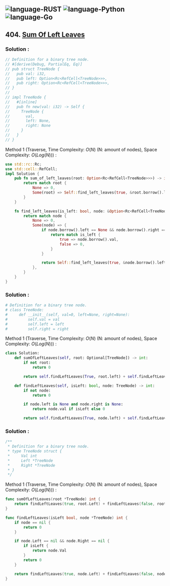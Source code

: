 ![language-RUST](https://img.shields.io/badge/RUST-8d4004?style=for-the-badge&logo=RUST)
![language-Python](https://img.shields.io/badge/Python-ffd43b?style=for-the-badge&logo=PYTHON)
![language-Go](https://img.shields.io/badge/Go-00add8?style=for-the-badge&logo=GO&logoColor=white)
---

## 404. [Sum Of Left Leaves](https://leetcode.com/problems/sum-of-left-leaves)

### Solution :

```rust
// Definition for a binary tree node.
// #[derive(Debug, PartialEq, Eq)]
// pub struct TreeNode {
//   pub val: i32,
//   pub left: Option<Rc<RefCell<TreeNode>>>,
//   pub right: Option<Rc<RefCell<TreeNode>>>,
// }
// 
// impl TreeNode {
//   #[inline]
//   pub fn new(val: i32) -> Self {
//     TreeNode {
//       val,
//       left: None,
//       right: None
//     }
//   }
// }
```

Method 1 (Traverse, Time Complexity: $O(N)$ (N: amount of nodes), Space Complexity: $O(Log(N))$) :
```rust
use std::rc::Rc;
use std::cell::RefCell;
impl Solution {
    pub fn sum_of_left_leaves(root: Option<Rc<RefCell<TreeNode>>>) -> i32 {
        return match root {
            None => 0,
            Some(root) => Self::find_left_leaves(true, &root.borrow().left) + Self::find_left_leaves(false, &root.borrow().right)
        }
    }

    fn find_left_leaves(is_left: bool, node: &Option<Rc<RefCell<TreeNode>>>) -> i32 {
        return match node {
            None => 0,
            Some(node) => {
                if node.borrow().left == None && node.borrow().right == None {
                    return match is_left {
                        true => node.borrow().val,
                        false => 0,
                    }
                }

                return Self::find_left_leaves(true, &node.borrow().left) + Self::find_left_leaves(false, &node.borrow().right)
            },
        }
    }
}
```

### Solution :

```python
# Definition for a binary tree node.
# class TreeNode:
#     def __init__(self, val=0, left=None, right=None):
#         self.val = val
#         self.left = left
#         self.right = right
```

Method 1 (Traverse, Time Complexity: $O(N)$ (N: amount of nodes), Space Complexity: $O(Log(N))$) :
```python
class Solution:
    def sumOfLeftLeaves(self, root: Optional[TreeNode]) -> int:
        if not root:
            return 0

        return self.findLeftLeaves(True, root.left) + self.findLeftLeaves(False, root.right)

    def findLeftLeaves(self, isLeft: bool, node: TreeNode) -> int:
        if not node:
            return 0

        if node.left is None and node.right is None:
            return node.val if isLeft else 0

        return self.findLeftLeaves(True, node.left) + self.findLeftLeaves(False, node.right)
```

### Solution :

```go
/**
 * Definition for a binary tree node.
 * type TreeNode struct {
 *     Val int
 *     Left *TreeNode
 *     Right *TreeNode
 * }
 */
```

Method 1 (Traverse, Time Complexity: $O(N)$ (N: amount of nodes), Space Complexity: $O(Log(N))$) :
```go
func sumOfLeftLeaves(root *TreeNode) int {
    return findLeftLeaves(true, root.Left) + findLeftLeaves(false, root.Right)
}

func findLeftLeaves(isLeft bool, node *TreeNode) int {
    if node == nil {
        return 0
    }

    if node.Left == nil && node.Right == nil {
        if isLeft {
            return node.Val
        }
        return 0
    }

    return findLeftLeaves(true, node.Left) + findLeftLeaves(false, node.Right)
}
```
